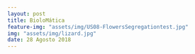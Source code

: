 ```yaml
---
layout: post
title: BioloMática
feature-img: "assets/img/US08-FlowersSegregationtest.jpg"
img: "assets/img/lizard.jpg"
date: 28 Agosto 2018
---
```



